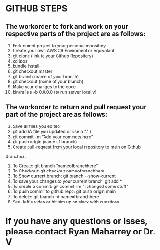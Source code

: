 # GITHUB STEPS


## The workorder to fork and work on your respective parts of the project are as follows:


1. Fork curent project to your personal repository.
2. Create your own AWS C9 Enviroment or equivalant
3. git clone (link to your Github Repository)
4. cd ipos
5. bundle install
6. git checkout master
7. git branch (name of your branch)
8. git checkout (name of your branch)
9. Make your changes to the code
10. bin/rails s -b 0.0.0.0 (to run server locally)


## The workorder to return and pull request your part of the project are as follows:

1. Save all files you edited
2. git add (A file you updated or use a "." )
3. git commit -m "Add your commets here"
4. git push origin (name of branch)
5. Create pull-request from your local repository to main on Github


Branches:
1. To Create: git branch "nameofbranchhere"
2. To Checkout: git checkout nameofbranchhere
3. To Show current branch: git branch --show-current
4. To save your changes to your current branch: git add *
5. To create a commit: git commit -m "i changed some stuff"
6. To push commit to github repo: git push origin main 
8. To delete: git branch -d nameofbranchhere
9. See Jeff's video or hit him up on slack with questions

# If you have any questions or isses, please contact Ryan Maharrey or Dr. V

